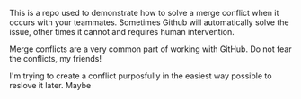 This is a repo used to demonstrate how to solve a merge conflict when it occurs with your teammates. Sometimes Github will automatically solve the issue, other times it cannot and requires human intervention.

Merge conflicts are a very common part of working with GitHub. Do not fear the conflicts, my friends!

I'm trying to create a conflict purposfully in the easiest way possible to reslove it later. Maybe
